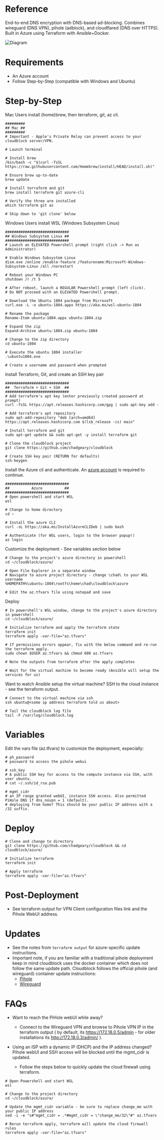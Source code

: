# Reference
End-to-end DNS encryption with DNS-based ad-blocking. Combines wireguard (DNS VPN), pihole (adblock), and cloudflared (DNS over HTTPS). Built in Azure using Terraform with Ansible+Docker.

![Diagram](../diagram.png)

# Requirements
- An Azure account
- Follow Step-by-Step (compatible with Windows and Ubuntu)

# Step-by-Step 
Mac Users install (home)brew, then terraform, git, az cli.
```
#########
## Mac ##
#########
# Important - Apple's Private Relay can prevent access to your cloudblock server/VPN.

# Launch terminal

# Install brew
/bin/bash -c "$(curl -fsSL https://raw.githubusercontent.com/Homebrew/install/HEAD/install.sh)"

# Ensure brew up-to-date
brew update

# Install terraform and git
brew install terraform git azure-cli

# Verify the three are installed
which terraform git az

# Skip down to 'git clone' below
```

Windows Users install WSL (Windows Subsystem Linux)
```
#############################
## Windows Subsystem Linux ##
#############################
# Launch an ELEVATED Powershell prompt (right click -> Run as Administrator)

# Enable Windows Subsystem Linux
dism.exe /online /enable-feature /featurename:Microsoft-Windows-Subsystem-Linux /all /norestart

# Reboot your Windows PC
shutdown /r /t 5

# After reboot, launch a REGULAR Powershell prompt (left click).
# Do NOT proceed with an ELEVATED Powershell prompt.

# Download the Ubuntu 1804 package from Microsoft
curl.exe -L -o ubuntu-1804.appx https://aka.ms/wsl-ubuntu-1804
 
# Rename the package
Rename-Item ubuntu-1804.appx ubuntu-1804.zip
 
# Expand the zip
Expand-Archive ubuntu-1804.zip ubuntu-1804
 
# Change to the zip directory
cd ubuntu-1804
 
# Execute the ubuntu 1804 installer
.\ubuntu1804.exe
 
# Create a username and password when prompted
```

Install Terraform, Git, and create an SSH key pair
```
#############################
##  Terraform + Git + SSH  ##
#############################
# Add terraform's apt key (enter previously created password at prompt)
curl -fsSL https://apt.releases.hashicorp.com/gpg | sudo apt-key add -
 
# Add terraform's apt repository
sudo apt-add-repository "deb [arch=amd64] https://apt.releases.hashicorp.com $(lsb_release -cs) main"
 
# Install terraform and git
sudo apt-get update && sudo apt-get -y install terraform git
 
# Clone the cloudblock project
git clone https://github.com/chadgeary/cloudblock

# Create SSH key pair (RETURN for defaults)
ssh-keygen
```

Install the Azure cli and authenticate. An [azure account](https://azure.microsoft.com/en-us/free/) is required to continue.
```
#############################
##          Azure          ##
#############################
# Open powershell and start WSL
wsl

# Change to home directory
cd ~

# Install the azure CLI
curl -sL https://aka.ms/InstallAzureCLIDeb | sudo bash

# Authenticate (for WSL users, login to the browser popup!)
az login
```

Customize the deployment - See variables section below
```
# Change to the project's azure directory in powershell
cd ~/cloudblock/azure/

# Open File Explorer in a separate window
# Navigate to azure project directory - change \chad\ to your WSL username
%HOMEPATH%\ubuntu-1804\rootfs\home\chad\cloudblock\azure

# Edit the az.tfvars file using notepad and save
```

Deploy
```
# In powershell's WSL window, change to the project's azure directory in powershell
cd ~/cloudblock/azure/

# Initialize terraform and apply the terraform state
terraform init
terraform apply -var-file="az.tfvars"

# If permissions errors appear, fix with the below command and re-run the terraform apply.
sudo chown $USER az.tfvars && chmod 600 az.tfvars

# Note the outputs from terraform after the apply completes

# Wait for the virtual machine to become ready (Ansible will setup the services for us)

```

Want to watch Ansible setup the virtual machine? SSH to the cloud instance - see the terraform output.
```
# Connect to the virtual machine via ssh
ssh ubuntu@<some ip address terraform told us about>

# Tail the cloudblock log file
tail -F /var/log/cloudblock.log
```

# Variables
Edit the vars file (az.tfvars) to customize the deployment, especially:

```
# ph_password
# password to access the pihole webui

# ssh_key
# A public SSH key for access to the compute instance via SSH, with user ubuntu.
# cat ~/.ssh/id_rsa.pub

# mgmt_cidr
# an IP range granted webUI, instance SSH access. Also permitted PiHole DNS if dns_novpn = 1 (default).
# deploying from home? This should be your public IP address with a /32 suffix. 
```

# Deploy
```
# Clone and change to directory
git clone https://github.com/chadgeary/cloudblock && cd cloudblock/azure/

# Initialize terraform
terraform init

# Apply terraform
terraform apply -var-file="az.tfvars"
```

# Post-Deployment
- See terraform output for VPN Client configuration files link and the Pihole WebUI address.

# Updates
- See the notes from `terraform output` for azure-specific update instructions.
- Important note, if you are familiar with a traditional pihole deployment keep in mind cloudblock uses the docker container which does not follow the same
update path. Cloudblock follows the official pihole (and wireguard) container update instructions:
  - [Pihole](https://github.com/pi-hole/docker-pi-hole#upgrading-persistence-and-customizations)
  - [Wireguard](https://github.com/linuxserver/docker-wireguard)

# FAQs
- Want to reach the PiHole webUI while away?
  - Connect to the Wireguard VPN and browse to Pihole VPN IP in the terraform output ( by default, its https://172.18.0.5/admin - for older installations its http://172.18.0.3/admin/ ).

- Using an ISP with a dynamic IP (DHCP) and the IP address changed? Pihole webUI and SSH access will be blocked until the mgmt_cidr is updated.
  - Follow the steps below to quickly update the cloud firewall using terraform.

```
# Open Powershell and start WSL
wsl

# Change to the project directory
cd ~/cloudblock/azure/

# Update the mgmt_cidr variable - be sure to replace change_me with your public IP address
sed -i -e "s#^mgmt_cidr = .*#mgmt_cidr = \"change_me/32\"#" az.tfvars

# Rerun terraform apply, terraform will update the cloud firewall rules
terraform apply -var-file="az.tfvars"
```
